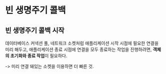 # 빈 생명주기 콜백



## 빈 생명주기 콜백 시작

데이터베이스 커넥션 풀, 네트워크 소켓처럼 애플리케이션 시작 시점에 필요한 연결을 미리 해두고, 애플리케이션 종료 시점에 연결을 모두 종료하는 작업을 진행하려면, **객체의 초기화와 종료 작업**이 필요하다.

-> 미리 연결 돼있는 소켓을 이용하면 더 빠른 것. 

